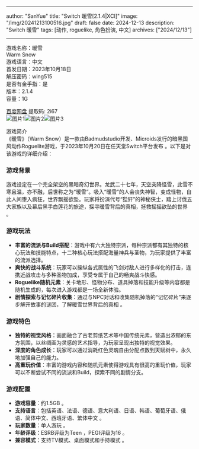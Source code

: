 
---
author: "SanYue"
title: "Switch 暖雪[2.1.4|XCI]"
image: "/img/20241213100516.jpg"
draft: false
date: 2024-12-13
description: "Switch 暖雪"
tags: [动作, roguelike, 角色扮演, 中文]
archives: ["2024/12/13"]

---

游戏名称：暖雪   
Warm Snow    
游戏语言：中文  
首发日期：2023年10月18日  
解压密码：wing515  
是否有金手指：是  
版本：2.1.4   
容量：1G

[百度网盘](https://pan.baidu.com/s/1Xu-k2b4y_OI5C9b-gNJsYA) 提取码: 2i67  
![图片1](/img/52dc39.jpg)![图片2](/img/4df8c6.jpg)![图片3](/img/sf5bde.jpg)  

游戏简介  
《暖雪》（Warm Snow）是一款由Badmudstudio开发、Microids发行的暗黑国风动作Roguelite游戏，于2023年10月20日在任天堂Switch平台发布 。以下是对该游戏的详细介绍：

### 游戏背景
游戏设定在一个完全架空的黑暗奇幻世界。龙武二十七年，天空突降怪雪，此雪不寒且温，亦不融，后世称之为“暖雪”。吸入“暖雪”的人会丧失神智，变成怪物，自此人间堕入疯狂，世界飘摇欲坠。玩家将扮演代号“狴犴”的神秘侠士，踏上讨伐五大家族以及幕后黑手白莲花的旅途，探寻暖雪背后的真相，拯救摇摇欲坠的世界 。

### 游戏玩法
- **丰富的流派与Build搭配**：游戏中有六大独特宗派，每种宗派都有其独特的核心玩法和技能特点，十二种核心玩法搭配海量神兵与圣物，为玩家提供了丰富的流派选择。
- **爽快的战斗系统**：玩家可以操纵各式属性的飞剑对敌人进行多样化的打击，连携近战攻击与多种圣物加成，享受专属于自己的畅爽战斗快感。
- **Roguelike随机元素**：关卡地形、怪物分布、道具掉落和技能升级等内容都是随机生成的，每次进入游戏都是一场全新体验。
- **剧情探索与记忆碎片收集**：通过与NPC对话和收集随机掉落的“记忆碎片”来逐步解开故事的谜团，了解暖雪世界背后的真相 。

### 游戏特色
- **独特的视觉风格**：画面融合了古老剪纸艺术等中国传统元素，营造出浓郁的东方氛围，以丝绸画为灵感的艺术指导，为玩家呈现出独特的视觉效果。
- **深度的角色成长**：玩家可以通过消耗红色灵魂自由分配点数到天赋树中，永久地加强自己的能力。
- **高重玩价值**：丰富的游戏内容和随机元素使得游戏具有很高的重玩价值，玩家可以不断尝试不同的流派和Build，探索不同的剧情分支。

### 游戏配置
- **游戏容量**：约1.5GB 。
- **支持语言**：包括英语、法语、德语、意大利语、日语、韩语、葡萄牙语、俄语、简体中文、西班牙语、繁体中文 。
- **玩家数量**：单人游玩 。
- **年龄评级**：ESRB评级为Teen ，PEGI评级为16 。
- **兼容模式**：支持TV模式、桌面模式和手持模式 。
